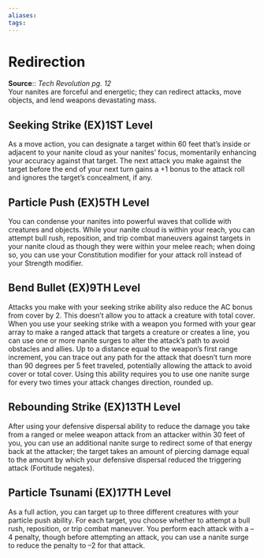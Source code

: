 ```yaml
---
aliases: 
tags: 
---
```


# Redirection

**Source**:: _Tech Revolution pg. 12_  
Your nanites are forceful and energetic; they can redirect attacks, move objects, and lend weapons devastating mass.

## Seeking Strike (EX)1ST Level

As a move action, you can designate a target within 60 feet that’s inside or adjacent to your nanite cloud as your nanites’ focus, momentarily enhancing your accuracy against that target. The next attack you make against the target before the end of your next turn gains a +1 bonus to the attack roll and ignores the target’s concealment, if any.

## Particle Push (EX)5TH Level

You can condense your nanites into powerful waves that collide with creatures and objects. While your nanite cloud is within your reach, you can attempt bull rush, reposition, and trip combat maneuvers against targets in your nanite cloud as though they were within your melee reach; when doing so, you can use your Constitution modifier for your attack roll instead of your Strength modifier.

## Bend Bullet (EX)9TH Level

Attacks you make with your seeking strike ability also reduce the AC bonus from cover by 2. This doesn’t allow you to attack a creature with total cover.  
When you use your seeking strike with a weapon you formed with your gear array to make a ranged attack that targets a creature or creates a line, you can use one or more nanite surges to alter the attack’s path to avoid obstacles and allies. Up to a distance equal to the weapon’s first range increment, you can trace out any path for the attack that doesn’t turn more than 90 degrees per 5 feet traveled, potentially allowing the attack to avoid cover or total cover. Using this ability requires you to use one nanite surge for every two times your attack changes direction, rounded up.

## Rebounding Strike (EX)13TH Level

After using your defensive dispersal ability to reduce the damage you take from a ranged or melee weapon attack from an attacker within 30 feet of you, you can use an additional nanite surge to redirect some of that energy back at the attacker; the target takes an amount of piercing damage equal to the amount by which your defensive dispersal reduced the triggering attack (Fortitude negates).

## Particle Tsunami (EX)17TH Level

As a full action, you can target up to three different creatures with your particle push ability. For each target, you choose whether to attempt a bull rush, reposition, or trip combat maneuver. You perform each attack with a –4 penalty, though before attempting an attack, you can use a nanite surge to reduce the penalty to –2 for that attack.
